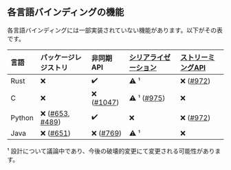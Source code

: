 ## 各言語バインディングの機能

各言語バインディングには一部実装されていない機能があります。以下がその表です。

| 言語 | パッケージレジストリ | 非同期API | [シリアライゼーション] | [ストリーミングAPI] |
| :- | :- | :- | :- | :-|
| Rust | :x: | :heavy_check_mark: | :warning: ¹ | :x: ([#972]) |
| C | :x: | :x: ([#1047]) | :warning: ¹ ([#975]) | :x: |
| Python | :x: ([#653], [#489]) | :heavy_check_mark: | :x: | :x: ([#972]) |
| Java | :x: ([#651]) | :x: ([#769]) | :warning: ¹ | :x: |

¹ 設計について議論中であり、今後の破壊的変更にて変更される可能性があります。

[シリアライゼーション]: ./serialization.md
[ストリーミングAPI]: https://github.com/VOICEVOX/voicevox_core/issues/853
[#972]: https://github.com/VOICEVOX/voicevox_core/pull/972
[#1047]: https://github.com/VOICEVOX/voicevox_core/issues/1047
[#975]: https://github.com/VOICEVOX/voicevox_core/issues/975
[#653]: https://github.com/VOICEVOX/voicevox_core/issues/653
[#489]: https://github.com/VOICEVOX/voicevox_core/issues/489
[#651]: https://github.com/VOICEVOX/voicevox_core/issues/651
[#769]: https://github.com/VOICEVOX/voicevox_core/issues/769
